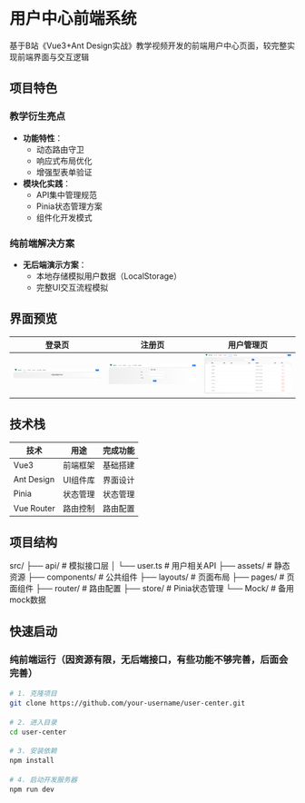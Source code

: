 # 用户中心前端系统

基于B站《Vue3+Ant Design实战》教学视频开发的前端用户中心页面，较完整实现前端界面与交互逻辑

##  项目特色

### 教学衍生亮点
- **功能特性**：
  - 动态路由守卫
  - 响应式布局优化
  - 增强型表单验证
- **模块化实践**：
  - API集中管理规范
  - Pinia状态管理方案
  - 组件化开发模式

### 纯前端解决方案
- **无后端演示方案**：
  - 本地存储模拟用户数据（LocalStorage）
  - 完整UI交互流程模拟

##  界面预览

| 登录页 | 注册页 | 用户管理页 | 
|--------|------------|--------|
| ![登录页](/screenshots/HomePage.png) | ![管zhu理页](/screenshots/RegisterPage.png) | ![登录页](/screenshots/ManagePage.png) |


##  技术栈

| 技术        | 用途                 | 完成功能       |
|-------------|----------------------|------------------|
| Vue3        | 前端框架             |  基础搭建    |
| Ant Design  | UI组件库             |  界面设计    |
| Pinia       | 状态管理             |  状态管理    |
| Vue Router  | 路由控制             |   路由配置    |

## 项目结构
src/
├── api/            # 模拟接口层
│   └── user.ts     # 用户相关API
├── assets/         # 静态资源
├── components/     # 公共组件
├── layouts/        # 页面布局
├── pages/          # 页面组件
├── router/         # 路由配置
├── store/          # Pinia状态管理
└── Mock/           # 备用mock数据

##  快速启动

### 纯前端运行（因资源有限，无后端接口，有些功能不够完善，后面会完善）
```bash
# 1. 克隆项目
git clone https://github.com/your-username/user-center.git

# 2. 进入目录
cd user-center

# 3. 安装依赖
npm install

# 4. 启动开发服务器
npm run dev
